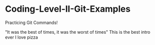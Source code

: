 # Coding-Level-II-Git-Examples
Practicing Git Commands!


"It was the best of times, it was the worst of times"
This is the best intro ever
I love pizza